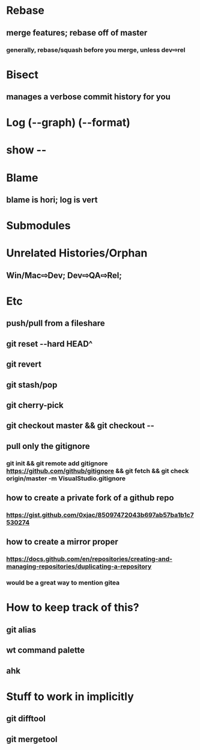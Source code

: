 # Rebase
## merge features; rebase off of master
### generally, rebase/squash before you merge, unless dev⇨rel
# Bisect
## manages a verbose commit history for you
# Log (--graph) (--format)
# show <commit> -- <file>
# Blame
## blame is hori; log is vert
# Submodules
# Unrelated Histories/Orphan
## Win/Mac⇨Dev; Dev⇨QA⇨Rel; 
# Etc
## push/pull from a fileshare
## git reset --hard HEAD^
## git revert <commit>
## git stash/pop
## git cherry-pick <commit>
## git checkout master && git checkout <branch> -- <file>
## pull only the gitignore
### 	git init && git remote add gitignore https://github.com/github/gitignore && git fetch && git check origin/master -m VisualStudio.gitignore
## how to create a private fork of a github repo
### https://gist.github.com/0xjac/85097472043b697ab57ba1b1c7530274
## how to create a mirror proper
### https://docs.github.com/en/repositories/creating-and-managing-repositories/duplicating-a-repository
### would be a great way to mention gitea
# How to keep track of this?
## git alias
## wt command palette
## ahk
# Stuff to work in implicitly
## git difftool
## git mergetool